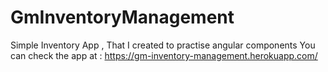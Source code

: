 # GmInventoryManagement
Simple Inventory App , That I created to practise angular components
You can check the app at : https://gm-inventory-management.herokuapp.com/